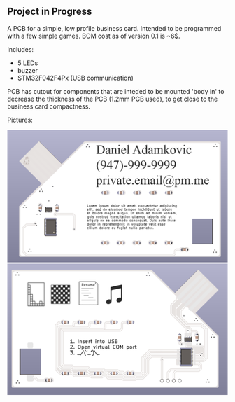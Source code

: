 Project in Progress
----------------------------

A PCB for a simple, low profile business card. Intended to be
programmed with a few simple games. BOM cost as of version 0.1 is ~6$.

Includes: 
- 5 LEDs
- buzzer
- STM32F042F4Px (USB communication)

PCB has cutout for components that are inteded to be mounted 'body in'
to decrease the thickness of the PCB (1.2mm PCB used), to get close to
the business card compactness.

Pictures:

![front side](https://github.com/dadamkovic/business_card/blob/dev/pics/business_card_front.png?raw=true)
![back side](https://github.com/dadamkovic/business_card/blob/dev/pics/business_card_back.png?raw=true)
